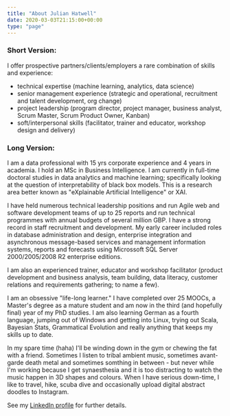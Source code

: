 ```yaml
---
title: "About Julian Hatwell"
date: 2020-03-03T21:15:00+00:00
type: "page"
---
```


### Short Version:

I offer prospective partners/clients/employers a rare combination of skills and experience:

* technical expertise (machine learning, analytics, data science)
* senior management experience (strategic and operational, recruitment and talent development, org change)
* project leadership (program director, project manager, business analyst, Scrum Master, Scrum Product Owner, Kanban)
* soft/interpersonal skills (facilitator, trainer and educator, workshop design and delivery)

### Long Version:

I am a data professional with 15 yrs corporate experience and 4 years in academia. I hold an MSc in Business Intelligence. I am currently in full-time doctoral studies in data analytics and machine learning; specifically looking at the question of interpretability of black box models. This is a research area better known as "eXplainable Artificial Intelligence" or XAI.

I have held numerous technical leadership positions and run Agile web and software development teams of up to 25 reports and run technical programmes with annual budgets of several million GBP. I have a strong record in staff recruitment and development. My early career included roles in database administration and design, enterprise integration and asynchronous message-based services and management information systems, reports and forecasts using Microssoft SQL Server 2000/2005/2008 R2 enterprise editions.

I am also an experienced trainer, educator and workshop facilitator (product development and business analysis, team building, data literacy, customer relations and requirements gathering; to name a few).

I am an obsessive "life-long learner." I have completed over 25 MOOCs, a Master's degree as a mature student and am now in the third (and hopefully final) year of my PhD studies. I am also learning German as a fourth language, jumping out of Windows and getting into Linux, trying out Scala, Bayesian Stats, Grammatical Evolution and really anything that keeps my skills up to date.

In my spare time (haha) I'll be winding down in the gym or chewing the fat with a friend. Sometimes I listen to tribal ambient music, sometimes avant-garde death metal and sometimes somthing in between - but never while I'm working because I get synaesthesia and it is too distracting to watch the music happen in 3D shapes and colours. When I have serious down-time, I like to travel, hike, scuba dive and occasionally upload digital abstract doodles to Instagram.

See my [LinkedIn profile](https://www.linkedin.com/in/julian-hatwell-2297855/) for further details.